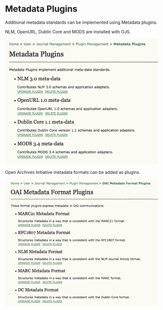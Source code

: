 # Metadata Plugins

Additional metadata standards can be implemented using Metadata plugins.

NLM, OpenURL, Dublin Core and MODS are installed with OJS.

![Metadata Plugin](images/chapter5/plugin_metadata.png)  



Open Archives Initiative metadata formats can be added as plugins.


![OAI](images/chapter5/plugin_oai.png)



